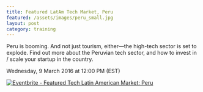 ```yaml
---
title: Featured LatAm Tech Market, Peru
featured: /assets/images/peru_small.jpg
layout: post
category: training
---
```


<p>
Peru is booming. And not just tourism, either&mdash;the high-tech sector is set to explode. Find out more about the Peruvian tech sector, and how to invest in / scale your startup in the country.
</p>
<!--more-->
<p>
Wednesday, 9 March 2016 at 12:00 PM (EST)
</p>
<p>
<a href="http://www.eventbrite.ca/e/featured-tech-latin-american-market-peru-tickets-20704998207?ref=ebtnebregn" target="_blank"><img src="https://www.eventbrite.ca/custombutton?eid=20704998207" alt="Eventbrite - Featured Tech Latin American Market: Peru" /></a>
</p>
